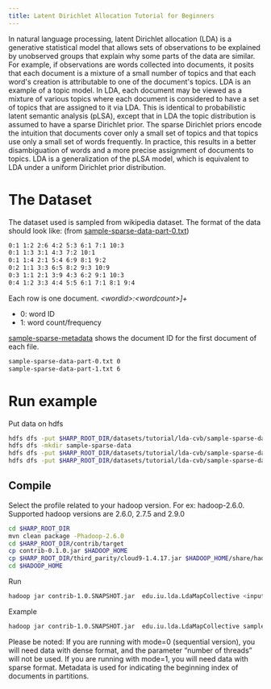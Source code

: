 ```yaml
---
title: Latent Dirichlet Allocation Tutorial for Beginners
---
```


In natural language processing, latent Dirichlet allocation (LDA) is a generative statistical model that allows sets of observations to be explained by unobserved groups that explain why some parts of the data are similar. For example, if observations are words collected into documents, it posits that each document is a mixture of a small number of topics and that each word's creation is attributable to one of the document's topics. LDA is an example of a topic model. In LDA, each document may be viewed as a mixture of various topics where each document is considered to have a set of topics that are assigned to it via LDA. This is identical to probabilistic latent semantic analysis (pLSA), except that in LDA the topic distribution is assumed to have a sparse Dirichlet prior. The sparse Dirichlet priors encode the intuition that documents cover only a small set of topics and that topics use only a small set of words frequently. In practice, this results in a better disambiguation of words and a more precise assignment of documents to topics. LDA is a generalization of the pLSA model, which is equivalent to LDA under a uniform Dirichlet prior distribution.



# **The Dataset**

The dataset used is sampled from wikipedia dataset.
The format of the data should look like: (from [sample-sparse-data-part-0.txt](https://github.com/DSC-SPIDAL/harp/blob/master/datasets/tutorial/lda-cvb/sample-sparse-data/sample-sparse-data-part-0.txt))
```bash
0:1 1:2 2:6 4:2 5:3 6:1 7:1 10:3
0:1 1:3 3:1 4:3 7:2 10:1
0:1 1:4 2:1 5:4 6:9 8:1 9:2
0:2 1:1 3:3 6:5 8:2 9:3 10:9
0:3 1:1 2:1 3:9 4:3 6:2 9:1 10:3
0:4 1:2 3:3 4:4 5:5 6:1 7:1 8:1 9:4
```

Each row is one document. 
*\<wordid\>:\<wordcount\>]+*
- 0: word ID
- 1: word count/frequency

[sample-sparse-metadata](https://github.com/DSC-SPIDAL/harp/blob/master/datasets/tutorial/lda-cvb/sample-sparse-data/sample-sparse-metadata) shows the document ID for the first document of each file. 
```bash
sample-sparse-data-part-0.txt 0
sample-sparse-data-part-1.txt 6
```

# Run example

Put data on hdfs
```bash
hdfs dfs -put $HARP_ROOT_DIR/datasets/tutorial/lda-cvb/sample-sparse-data/sample-sparse-metadata .
hdfs dfs -mkdir sample-sparse-data
hdfs dfs -put $HARP_ROOT_DIR/datasets/tutorial/lda-cvb/sample-sparse-data/sample-sparse-data-part-1.txt sample-sparse-data
hdfs dfs -put $HARP_ROOT_DIR/datasets/tutorial/lda-cvb/sample-sparse-data/sample-sparse-data-part-0.txt sample-sparse-data
```

## Compile

Select the profile related to your hadoop version. For ex: hadoop-2.6.0. Supported hadoop versions are 2.6.0, 2.7.5 and 2.9.0
```bash
cd $HARP_ROOT_DIR
mvn clean package -Phadoop-2.6.0
cd $HARP_ROOT_DIR/contrib/target
cp contrib-0.1.0.jar $HADOOP_HOME
cp $HARP_ROOT_DIR/third_parity/cloud9-1.4.17.jar $HADOOP_HOME/share/hadoop/mapreduce
cd $HADOOP_HOME
```
Run
```bash
hadoop jar contrib-1.0.SNAPSHOT.jar  edu.iu.lda.LdaMapCollective <input dir>  <metafile>  <output dir> <number of terms> <number of topics> <number of docs> <number of MapTasks> <number of iterations> <number of threads> <mode, 1=multithreading>
```
Example
```bash
hadoop jar contrib-1.0.SNAPSHOT.jar  edu.iu.lda.LdaMapCollective sample-sparse-data sample-sparse-metadata  sample-sparse-output 11 2 12 2 5 4 1
```
Please be noted:
If you are running with mode=0 (sequential version), you will need data with dense format, and the parameter “number of threads” will not be used. If you are running with mode=1, you will need data with sparse format.
Metadata is used for indicating the beginning index of documents in partitions.

